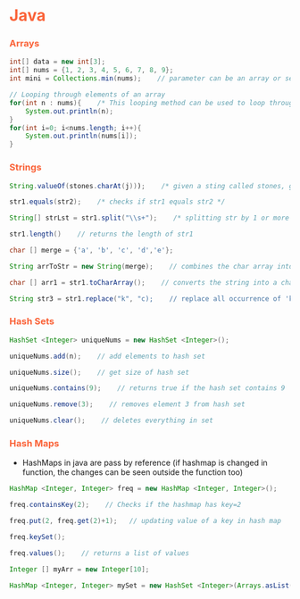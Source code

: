 <h1 style="color:#fa6339">Java</h1>

<h3 style="color:#fa6339">Arrays</h3>

```java
int[] data = new int[3];
int[] nums = {1, 2, 3, 4, 5, 6, 7, 8, 9};
int mini = Collections.min(nums);    // parameter can be an array or set, returns the lowest value element

// Looping through elements of an array
for(int n : nums){    /* This looping method can be used to loop through a hash set as well */
    System.out.println(n);
}
for(int i=0; i<nums.length; i++){
    System.out.println(nums[i]);
}
```

<h3 style="color:#fa6339">Strings</h3>

```java
String.valueOf(stones.charAt(j)));    /* given a sting called stones, get the char at index j and convert it into a string */

str1.equals(str2);    /* checks if str1 equals str2 */

String[] strLst = str1.split("\\s+");    /* splitting str by 1 or more space */

str1.length()    // returns the length of str1

char [] merge = {'a', 'b', 'c', 'd','e'};

String arrToStr = new String(merge);    // combines the char array into a string

char [] arr1 = str1.toCharArray();    // converts the string into a char array

String str3 = str1.replace("k", "c);    // replace all occurrence of 'k' with 'c'
```

<h3 style="color:#fa6339">Hash Sets</h3>

```java
HashSet <Integer> uniqueNums = new HashSet <Integer>();

uniqueNums.add(n);    // add elements to hash set

uniqueNums.size();    // get size of hash set

uniqueNums.contains(9);    // returns true if the hash set contains 9

uniqueNums.remove(3);    // removes element 3 from hash set

uniqueNums.clear();    // deletes everything in set
```

<h3 style="color:#fa6339">Hash Maps</h3>

- HashMaps in java are pass by reference (if hashmap is changed in function, the changes can be seen outside the function too)

```java
HashMap <Integer, Integer> freq = new HashMap <Integer, Integer>();

freq.containsKey(2);    // Checks if the hashmap has key=2

freq.put(2, freq.get(2)+1);   // updating value of a key in hash map

freq.keySet();

freq.values();    // returns a list of values

Integer [] myArr = new Integer[10];

HashMap <Integer, Integer> mySet = new HashSet <Integer>(Arrays.asList(myArr));    // change an array into a hash set

```
